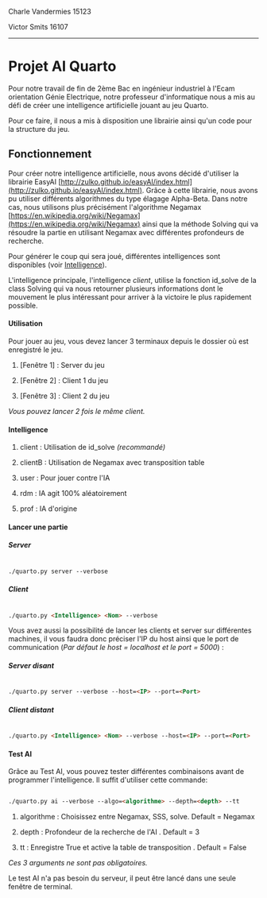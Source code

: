 


Charle Vandermies 15123

Victor Smits 16107

___

# Projet AI Quarto

Pour notre travail de fin de 2ème Bac en ingénieur industriel à l'Ecam orientation Génie Electrique, notre professeur d'informatique nous a mis au défi de créer une intelligence artificielle jouant au jeu Quarto.

Pour ce faire, il nous a mis à disposition une librairie ainsi qu'un code pour la structure du jeu.

## Fonctionnement

Pour créer notre intelligence artificielle, nous avons décidé d'utiliser la librairie EasyAI [http://zulko.github.io/easyAI/index.html](http://zulko.github.io/easyAI/index.html). Grâce à cette librairie, nous avons pu utiliser différents algorithmes du type élagage Alpha-Beta. Dans notre cas, nous utilisons plus précisément l'algorithme Negamax [https://en.wikipedia.org/wiki/Negamax](https://en.wikipedia.org/wiki/Negamax) ainsi que la méthode Solving qui va résoudre la partie en utilisant Negamax avec différentes profondeurs de recherche.

Pour générer le coup qui sera joué, différentes intelligences sont disponibles (voir [Intelligence](#intelligence)).

L'intelligence principale, l'intelligence *client*, utilise la fonction id_solve de la class Solving qui va nous retourner plusieurs informations dont le mouvement le plus intéressant pour arriver à la victoire le plus rapidement possible.

#### Utilisation

Pour jouer au jeu, vous devez lancer 3 terminaux depuis le dossier où est enregistré le jeu.

1. [Fenêtre 1] : Server du jeu

2. [Fenêtre 2] : Client 1 du jeu

3. [Fenêtre 3] : Client 2 du jeu

*Vous pouvez lancer 2 fois le même client.*

#### Intelligence

1. client : Utilisation de id_solve *(recommandé)*

2. clientB : Utilisation de Negamax avec transposition table

3. user : Pour jouer contre l'IA

4. rdm : IA agit 100% aléatoirement

5. prof : IA d'origine

#### Lancer une partie

##### Server

``` html

./quarto.py server --verbose

```

##### Client

```html

./quarto.py <Intelligence> <Nom> --verbose

```

Vous avez aussi la possibilité de lancer les clients et server sur différentes machines, il vous faudra donc préciser l'IP du host ainsi que le port de communication (*Par défaut le host = localhost et le port = 5000*) :

##### Server disant

```html

./quarto.py server --verbose --host=<IP> --port=<Port>

```

##### Client distant

```html

./quarto.py <Intelligence> <Nom> --verbose --host=<IP> --port=<Port>

```

#### Test AI

Grâce au Test AI, vous pouvez tester différentes combinaisons avant de programmer l'intelligence. Il suffit d'utiliser cette commande:

```html

./quarto.py ai --verbose --algo=<algorithme> --depth=<depth> --tt

```

1. algorithme : Choisissez entre Negamax, SSS, solve. Default = Negamax

2. depth : Profondeur de la recherche de l'AI . Default = 3

3. tt : Enregistre True et active la table de transposition . Default = False

*Ces 3 arguments ne sont pas obligatoires.*

Le test AI n'a pas besoin du serveur, il peut être lancé dans une seule fenêtre de terminal.
<!--stackedit_data:
eyJoaXN0b3J5IjpbNjg1ODYzNDk3LC04NzYwNDY5OTUsLTIyMz
QwNDcxNiw1MjEyMzI1NTcsMzEwOTYxMjA5LC0xODMxOTMzMTQ1
LDkxNjI4NDY0NywtNTA0NzM5MTY1LDgxMzE5NDA4OSwtMTg4Mj
EyNjI3NywtMTg4MjEyNjI3NywtMTg4MjEyNjI3NywtMTI5Mjg5
NDA4MywxMTkzMjkzMDQxLDE4ODY4MDM5NDksLTQ1MTkyNTAxMS
wtMTQ2MDQ3MjQyMSwtMTQ2MDQ3MjQyMSw5MjI2NDc2NywtMTQ1
NjM5MzIzMV19
-->